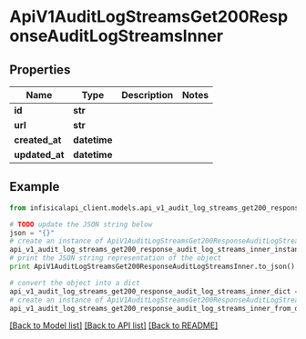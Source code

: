 # ApiV1AuditLogStreamsGet200ResponseAuditLogStreamsInner


## Properties
Name | Type | Description | Notes
------------ | ------------- | ------------- | -------------
**id** | **str** |  | 
**url** | **str** |  | 
**created_at** | **datetime** |  | 
**updated_at** | **datetime** |  | 

## Example

```python
from infisicalapi_client.models.api_v1_audit_log_streams_get200_response_audit_log_streams_inner import ApiV1AuditLogStreamsGet200ResponseAuditLogStreamsInner

# TODO update the JSON string below
json = "{}"
# create an instance of ApiV1AuditLogStreamsGet200ResponseAuditLogStreamsInner from a JSON string
api_v1_audit_log_streams_get200_response_audit_log_streams_inner_instance = ApiV1AuditLogStreamsGet200ResponseAuditLogStreamsInner.from_json(json)
# print the JSON string representation of the object
print ApiV1AuditLogStreamsGet200ResponseAuditLogStreamsInner.to_json()

# convert the object into a dict
api_v1_audit_log_streams_get200_response_audit_log_streams_inner_dict = api_v1_audit_log_streams_get200_response_audit_log_streams_inner_instance.to_dict()
# create an instance of ApiV1AuditLogStreamsGet200ResponseAuditLogStreamsInner from a dict
api_v1_audit_log_streams_get200_response_audit_log_streams_inner_from_dict = ApiV1AuditLogStreamsGet200ResponseAuditLogStreamsInner.from_dict(api_v1_audit_log_streams_get200_response_audit_log_streams_inner_dict)
```
[[Back to Model list]](../README.md#documentation-for-models) [[Back to API list]](../README.md#documentation-for-api-endpoints) [[Back to README]](../README.md)


